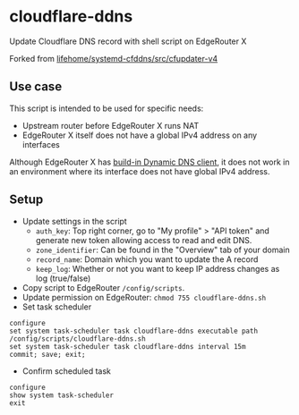 # cloudflare-ddns
Update Cloudflare DNS record with shell script on EdgeRouter X

Forked from [lifehome/systemd-cfddns/src/cfupdater-v4](https://github.com/lifehome/systemd-cfddns/blob/master/src/cfupdater-v4)

## Use case
This script is intended to be used for specific needs:
- Upstream router before EdgeRouter X runs NAT
- EdgeRouter X itself does not have a global IPv4 address on any interfaces

Although EdgeRouter X has [build-in Dynamic DNS client](https://help.ui.com/hc/en-us/articles/204952234-EdgeRouter-Built-in-Dynamic-DNS), it does not work in an environment where its interface does not have global IPv4 address.

## Setup
- Update settings in the script
	- `auth_key`: Top right corner, go to "My profile" > "API token" and generate new token allowing access to read and edit DNS.
	- `zone_identifier`: Can be found in the "Overview" tab of your domain
	- `record_name`: Domain which you want to update the A record
	- `keep_log`: Whether or not you want to keep IP address changes as log (true/false)
- Copy script to EdgeRouter `/config/scripts`.
- Update permission on EdgeRouter: `chmod 755 cloudflare-ddns.sh`
- Set task scheduler
```
configure
set system task-scheduler task cloudflare-ddns executable path /config/scripts/cloudflare-ddns.sh
set system task-scheduler task cloudflare-ddns interval 15m
commit; save; exit;
```
- Confirm scheduled task
```
configure
show system task-scheduler
exit
```
